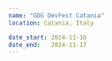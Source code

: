```yaml
---
name: "GDG DevFest Catania"
location: Catania, Italy

date_start: 2024-11-16
date_end:   2024-11-17
---
```

